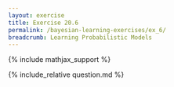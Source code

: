 ```yaml
---
layout: exercise
title: Exercise 20.6
permalink: /bayesian-learning-exercises/ex_6/
breadcrumb: Learning Probabilistic Models
---
```


{% include mathjax_support %}

<div><i class="arrow-up loader" data-chapter="bayesian-learning-exercises" data-exercise="ex_6" data-rating="0"></i></div>
{% include_relative question.md %}
